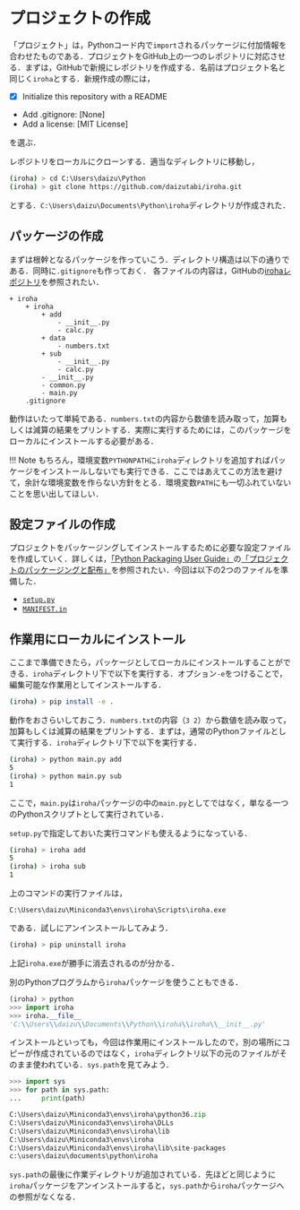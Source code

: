 # プロジェクトの作成

「プロジェクト」は，Pythonコード内で`import`されるパッケージに付加情報を合わせたものである．プロジェクトをGitHub上の一つのレポジトリに対応させる．まずは，GitHubで新規にレポジトリを作成する．名前はプロジェクト名と同じく`iroha`とする．新規作成の際には，

* [x] Initialize this repository with a README
* Add .gitignore: [None]
* Add a license: [MIT License]

を選ぶ．

レポジトリをローカルにクローンする．適当なディレクトリに移動し，

```bash
(iroha) > cd C:\Users\daizu\Python
(iroha) > git clone https://github.com/daizutabi/iroha.git
```

とする．`C:\Users\daizu\Documents\Python\iroha`ディレクトリが作成された．


## パッケージの作成

まずは根幹となるパッケージを作っていこう．ディレクトリ構造は以下の通りである．同時に`.gitignore`も作っておく． 各ファイルの内容は，GitHubの[irohaレポジトリ](https://github.com/daizutabi/iroha/tree/master/iroha)を参照されたい．

```
+ iroha
    + iroha
        + add
            - __init__.py
            - calc.py
        + data
            - numbers.txt
        + sub
            - __init__.py
            - calc.py
        - __init__.py
        - common.py
        - main.py
    .gitignore
```

動作はいたって単純である．`numbers.txt`の内容から数値を読み取って，加算もしくは減算の結果をプリントする．実際に実行するためには，このパッケージをローカルにインストールする必要がある．

!!! Note
    もちろん，環境変数`PYTHONPATH`に`iroha`ディレクトリを追加すればパッケージをインストールしないでも実行できる．ここではあえてこの方法を避けて，余計な環境変数を作らない方針をとる．環境変数`PATH`にも一切ふれていないことを思い出してほしい．

## 設定ファイルの作成

プロジェクトをパッケージングしてインストールするために必要な設定ファイルを作成していく．詳しくは，[「Python Packaging User Guide」](http://python-packaging-user-guide-ja.readthedocs.io/ja/latest/index.html)の[「プロジェクトのパッケージングと配布」](http://python-packaging-user-guide-ja.readthedocs.io/ja/latest/distributing.html#id4)を参照されたい．今回は以下の2つのファイルを準備した．


* [`setup.py`](https://github.com/daizutabi/iroha/blob/master/setup.py)
* [`MANIFEST.in`](https://github.com/daizutabi/iroha/blob/master/MANIFEST.in)


## 作業用にローカルにインストール

ここまで準備できたら，パッケージとしてローカルにインストールすることができる．`iroha`ディレクトリ下で以下を実行する．オプション`-e`をつけることで，編集可能な作業用としてインストールする．

```bash
(iroha) > pip install -e .
```

動作をおさらいしておこう．`numbers.txt`の内容（`3 2`）から数値を読み取って，加算もしくは減算の結果をプリントする．まずは，通常のPythonファイルとして実行する．`iroha`ディレクトリ下で以下を実行する．

```bash
(iroha) > python main.py add
5
(iroha) > python main.py sub
1
```

ここで，`main.py`は`iroha`パッケージの中の`main.py`としてではなく，単なる一つのPythonスクリプトとして実行されている．

`setup.py`で指定しておいた実行コマンドも使えるようになっている．

```bash
(iroha) > iroha add
5
(iroha) > iroha sub
1
```

上のコマンドの実行ファイルは，

```
C:\Users\daizu\Miniconda3\envs\iroha\Scripts\iroha.exe
```

である．試しにアンインストールしてみよう．

```bash
(iroha) > pip uninstall iroha
```

上記`iroha.exe`が勝手に消去されるのが分かる．

別のPythonプログラムから`iroha`パッケージを使うこともできる．

```python
(iroha) > python
>>> import iroha
>>> iroha.__file__
'C:\\Users\\daizu\\Documents\\Python\\iroha\\iroha\\__init__.py'
```

インストールといっても，今回は作業用にインストールしたので，別の場所にコピーが作成されているのではなく，`iroha`ディレクトリ以下の元のファイルがそのまま使われている．`sys.path`を見てみよう．

```python
>>> import sys
>>> for path in sys.path:
...     print(path)

C:\Users\daizu\Miniconda3\envs\iroha\python36.zip
C:\Users\daizu\Miniconda3\envs\iroha\DLLs
C:\Users\daizu\Miniconda3\envs\iroha\lib
C:\Users\daizu\Miniconda3\envs\iroha
C:\Users\daizu\Miniconda3\envs\iroha\lib\site-packages
c:\users\daizu\documents\python\iroha
```

`sys.path`の最後に作業ディレクトリが追加されている．先ほどと同じように`iroha`パッケージをアンインストールすると，`sys.path`から`iroha`パッケージへの参照がなくなる．
